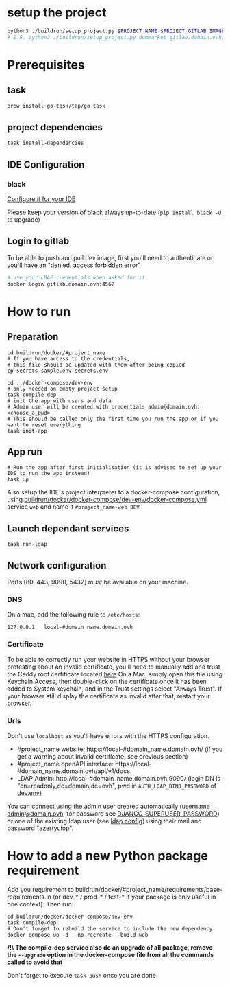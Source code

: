 # setup the project

```bash
python3 ./buildrun/setup_project.py $PROJECT_NAME $PROJECT_GITLAB_IMAGE $SITE_NAME
# E.G. python3 ./buildrun/setup_project.py dommarket gitlab.domain.ovh:4567/domain/dev/dommarket/dommarket "DOM MARKET"
```

# Prerequisites
## task
```bash
brew install go-task/tap/go-task
```
## project dependencies
```bash
task install-dependencies
```
## IDE Configuration
### black
[Configure it for your IDE](https://black.readthedocs.io/en/stable/integrations/editors.html)

Please keep your version of black always up-to-date (`pip install black -U` to upgrade)

## Login to gitlab
To be able to push and pull dev image, first you'll need to authenticate
or you'll have an "denied: access forbidden error"
```bash
# use your LDAP credentials when asked for it
docker login gitlab.domain.ovh:4567
```

# How to run
## Preparation
```shell
cd buildrun/docker/#project_name
# If you have access to the credentials,
# this file should be updated with them after being copied
cp secrets_sample.env secrets.env

cd ../docker-compose/dev-env
# only needed on empty project setup
task compile-dep
# init the app with users and data
# Admin user will be created with credentials admin@domain.ovh:<choose_a_pwd>
# This should be called only the first time you run the app or if you want to reset everything
task init-app
```
## App run
```shell
# Run the app after first initialisation (it is advised to set up your IDE to run the app instead)
task up
```
Also setup the IDE's project interpreter to a docker-compose configuration, using [buildrun/docker/docker-compose/dev-env/docker-compose.yml](buildrun/docker/docker-compose/dev-env/docker-compose.yml)
service `web` and name it `#project_name-web DEV`


## Launch dependant services
```shell
task run-ldap
```


## Network configuration
Ports [80, 443, 9090, 5432] must be available on your machine.

### DNS
On a mac, add the following rule to `/etc/hosts`:
```
127.0.0.1	local-#domain_name.domain.ovh
```

### Certificate
To be able to correctly run your website in HTTPS without your browser protesting about an invalid
certificate, you'll need to manually add and trust the Caddy root certificate located [here](buildrun/docker/caddy/.caddy/data/caddy/pki/authorities/local/root.crt)
On a Mac, simply open this file using Keychain Access, then double-click on the certificate
once it has been added to System keychain, and in the Trust settings select "Always Trust".
If your browser still display the certificate as invalid after that, restart your browser.

### Urls
Don't use `localhost` as you'll have errors with the HTTPS configuration.
- #project_name website: https://local-#domain_name.domain.ovh/ (if you get a warning about invalid certificate, see previous section)
- #project_name openAPI interface: https://local-#domain_name.domain.ovh/api/v1/docs
- LDAP Admin: http://local-#domain_name.domain.ovh:9090/ (login DN is "cn=readonly,dc=domain,dc=ovh", pwd in `AUTH_LDAP_BIND_PASSWORD` of [dev.env](buildrun/docker/#project_name/dev.env))

You can connect using the admin user created automatically (username admin@domain.ovh, for password see [DJANGO_SUPERUSER_PASSWORD](buildrun/docker/project_name/dev.env))
or one of the existing ldap user (see [ldap config](buildrun/docker/ldap/custom/00_export.ldif))
using their mail and password "azertyuiop".

# How to add a new Python package requirement

Add you requirement to buildrun/docker/#project_name/requirements/base-requirements.in
(or dev-* / prod-* / test-* if your package is only useful in one context).
Then run:
```shell
cd buildrun/docker/docker-compose/dev-env
task compile-dep
# Don't forget to rebuild the service to include the new dependency
docker-compose up -d --no-recreate --build web
```
**/!\ The compile-dep service also do an upgrade of all package,
remove the `--upgrade` option in the docker-compose file from all the commands called to avoid that**

Don't forget to execute `task push` once you are done
